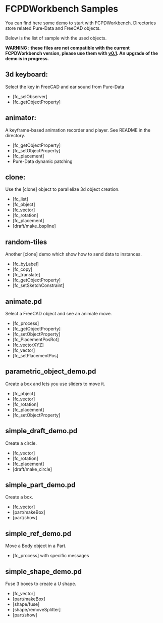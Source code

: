 # FCPDWorkbench Samples

You can find here some demo to start with FCPDWorkbench. Directories store related Pure-Data and FreeCAD objects.

Below is the list of sample with the used objects.

**WARNING : these files are not compatible with the current FCPDWorkbench version, please use them with [v0.1](https://github.com/FlachyJoe/FCPDWorkbench/tree/v0.1). An upgrade of the demo is in progress.**

## 3d keyboard:
Select the key in FreeCAD and ear sound from Pure-Data

  * [fc_selObserver] 
  * [fc_getObjectProperty]

## animator:
A keyframe-based animation recorder and player. See README in the directory.

  * [fc_getObjectProperty]
  * [fc_setObjectProperty]
  * [fc_placement]
  * Pure-Data dynamic patching

## clone:
Use the [clone] object to parallelize 3d object creation.

  * [fc_list]
  * [fc_object]
  * [fc_vector]
  * [fc_rotation]
  * [fc_placement]
  * [draft/make_bspline]

## random-tiles
Another [clone] demo which show how to send data to instances.

  * [fc_byLabel]
  * [fc_copy]
  * [fc_translate]
  * [fc_getObjectProperty]
  * [fc_setSketchConstraint]

## animate.pd
Select a FreeCAD object and see an animate move.

  * [fc_process]
  * [fc_getObjectProperty]
  * [fc_setObjectProperty]
  * [fc_PlacementPosRot]
  * [fc_vectorXYZ]
  * [fc_vector]
  * [fc_setPlacementPos]

## parametric_object_demo.pd
Create a box and lets you use sliders to move it.

  * [fc_object]
  * [fc_vector]
  * [fc_rotation]
  * [fc_placement]
  * [fc_setObjectProperty]

## simple_draft_demo.pd
Create a circle.

  * [fc_vector]
  * [fc_rotation]
  * [fc_placement]
  * [draft/make_circle]

## simple_part_demo.pd
Create a box.

  * [fc_vector]
  * [part/makeBox]
  * [part/show]

## simple_ref_demo.pd
Move a Body object in a Part.

  * [fc_process] with specific messages

## simple_shape_demo.pd
Fuse 3 boxes to create a U shape.

  * [fc_vector]
  * [part/makeBox]
  * [shape/fuse]
  * [shape/removeSplitter]
  * [part/show]
